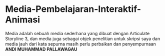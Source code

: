 # Media-Pembelajaran-Interaktif-Animasi
Media adalah sebuah media sederhana yang dibuat dengan Articulate Storyline 3, dan media juga sebagai objek penelitian untuk skripsi saya dan media jauh dari kata sepurna masih perlu perbaikan dan penyempurnaan
**ANDI MUHAMMAD PALLAWAGAU**
